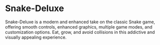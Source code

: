 # Snake-Deluxe
Snake-Deluxe is a modern and enhanced take on the classic Snake game, offering smooth controls, enhanced graphics, multiple game modes, and customization options. Eat, grow, and avoid collisions in this addictive and visually appealing experience.
